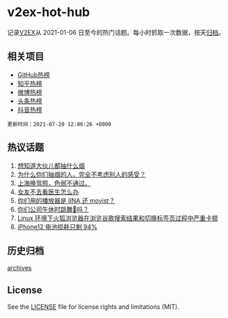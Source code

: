 # v2ex-hot-hub

 记录[V2EX](https://www.v2ex.com/)从 2021-01-06 日至今的热门话题。每小时抓取一次数据，按天[归档](archives)。
 
 ## 相关项目

- [GitHub热榜](https://github.com/snaildev/github-hot-hub)
- [知乎热榜](https://github.com/snaildev/zhihu-hot-hub)
- [微博热榜](https://github.com/snaildev/weibo-hot-hub)
- [头条热榜](https://github.com/snaildev/toutiao-hot-hub)
- [抖音热榜](https://github.com/snaildev/douyin-hot-hub)


 `更新时间：2021-07-20 12:06:26 +0800`

## 热议话题

1. [想知道大伙儿都抽什么烟](https://www.v2ex.com/t/790408)
1. [为什么你们抽烟的人，完全不考虑别人的感受？](https://www.v2ex.com/t/790518)
1. [上海换驾照，色弱不通过。](https://www.v2ex.com/t/790428)
1. [女友不去看医生怎么办](https://www.v2ex.com/t/790476)
1. [你们用的播放器是 IINA 还 movist？](https://www.v2ex.com/t/790444)
1. [你们公司午休时跳舞👯吗？](https://www.v2ex.com/t/790482)
1. [Linux 环境下火狐浏览器在浏览谷歌搜索结果和切换标签页过程中严重卡顿](https://www.v2ex.com/t/790400)
1. [iPhone12 电池损耗只剩 94%](https://www.v2ex.com/t/790447)

## 历史归档

[archives](archives)

## License

See the [LICENSE](LICENSE) file for license rights and limitations (MIT).
